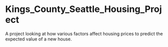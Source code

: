 # Kings_County_Seattle_Housing_Project
A project looking at how various factors affect housing prices to predict the expected value of a new house.
